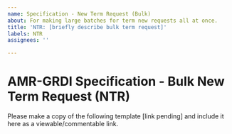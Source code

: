 ```yaml
---
name: Specification - New Term Request (Bulk)
about: For making large batches for term new requests all at once.
title: 'NTR: [briefly describe bulk term request]'
labels: NTR
assignees: ''

---
```


# AMR-GRDI Specification - Bulk New Term Request (NTR)

Please make a copy of the following template [link pending] and include it here as a viewable/commentable link.
